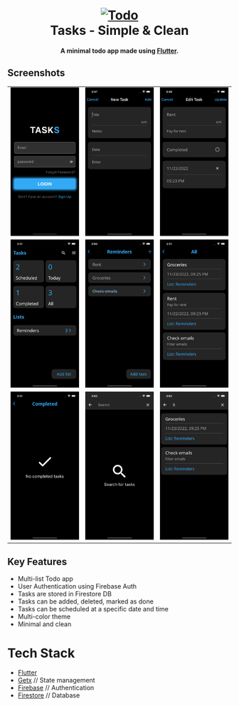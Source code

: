 <h1 align="center">
  <br>
  <a href=""><img src="https://user-images.githubusercontent.com/78314165/150666685-7954de01-26c0-4d20-8d65-a238ff85efb0.png" alt="Todo" width="200"></a>
  <br>
  Tasks - Simple & Clean
  <br>
</h1>

<h4 align="center">A minimal todo app made using <a href="https://flutter.dev" target="_blank">Flutter</a>.</h4>

## Screenshots

||||
|--|--|--|
| ![login](./preview/LoginScreen.png) | ![add_task](./preview/TaskScreen.png) |![edit_task](./preview/TaskEditScreen.png) |
| ![main_screen](./preview/MainScreen.png) | ![home_screen](./preview/HomeScreen.png) |![all_tasks](./preview/AllTasksScreen.png) |
| ![filtered_screen](./preview/FilteredScreen.png) | ![search_screen](./preview/SearchScreen.png) |![search_screen](./preview/SearchScreen1.png) |


## Key Features

* Multi-list Todo app
* User Authentication using Firebase Auth
* Tasks are stored in Firestore DB
* Tasks can be added, deleted, marked as done
* Tasks can be scheduled at a specific date and time
* Multi-color theme
* Minimal and clean

# Tech Stack

- [Flutter](https://flutter.dev)
- [Getx](https://pub.dev/packages/get) // State management
- [Firebase](https://firebase.google.com/) // Authentication
- [Firestore](https://firebase.google.com/products/firestore) // Database
